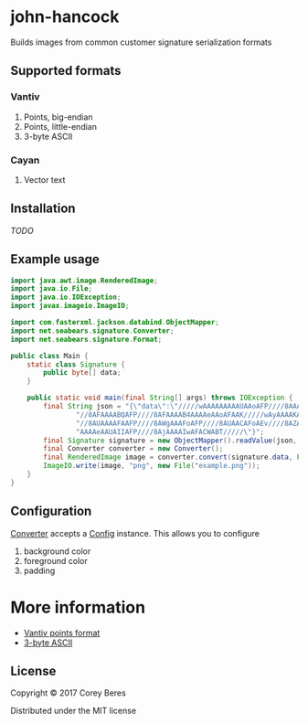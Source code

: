 # john-hancock

Builds images from common customer signature serialization formats

## Supported formats

### Vantiv

1. Points, big-endian
2. Points, little-endian
3. 3-byte ASCII

### Cayan

1. Vector text

## Installation

_TODO_

## Example usage

```java
import java.awt.image.RenderedImage;
import java.io.File;
import java.io.IOException;
import javax.imageio.ImageIO;

import com.fasterxml.jackson.databind.ObjectMapper;
import net.seabears.signature.Converter;
import net.seabears.signature.Format;

public class Main {
    static class Signature {
        public byte[] data;
    }

    public static void main(final String[] args) throws IOException {
        final String json = "{\"data\":\"/////wAAAAAAAAAUAAoAFP////8AAAAAAAoAAP////8AAAAKAAcACv//" +
                "//8AFAAAABQAFP////8AFAAAAB4AAAAeAAoAFAAK/////wAyAAAAKAAAACgACgAyAAoAMgAUACgAFP//" +
                "//8AUAAAAFAAFP////8AWgAAAFoAFP////8AUAACAFoAEv////8AZAAAAGQAFABuABQAbgAA/////wB4" +
                "AAAAeAAUAIIAFP////8AjAAAAIwAFACWABT/////\"}";
        final Signature signature = new ObjectMapper().readValue(json, Signature.class);
        final Converter converter = new Converter();
        final RenderedImage image = converter.convert(signature.data, Format.POINTS_BIG_ENDIAN);
        ImageIO.write(image, "png", new File("example.png"));
    }
}

```

## Configuration

[Converter](src/main/java/net/seabears/signature/Converter.java) accepts a [Config](src/main/java/net/seabears/signature/Config.java) instance. This allows you to configure

1. background color
2. foreground color
3. padding

# More information

- [Vantiv points format](https://developer.vantiv.com/thread/1830)
- [3-byte ASCII](https://social.msdn.microsoft.com/Forums/vstudio/en-US/1dc7421a-56dc-4698-ac33-9c79e25fde36/saving-series-of-point-data-in-c)

## License

Copyright © 2017 Corey Beres

Distributed under the MIT license

